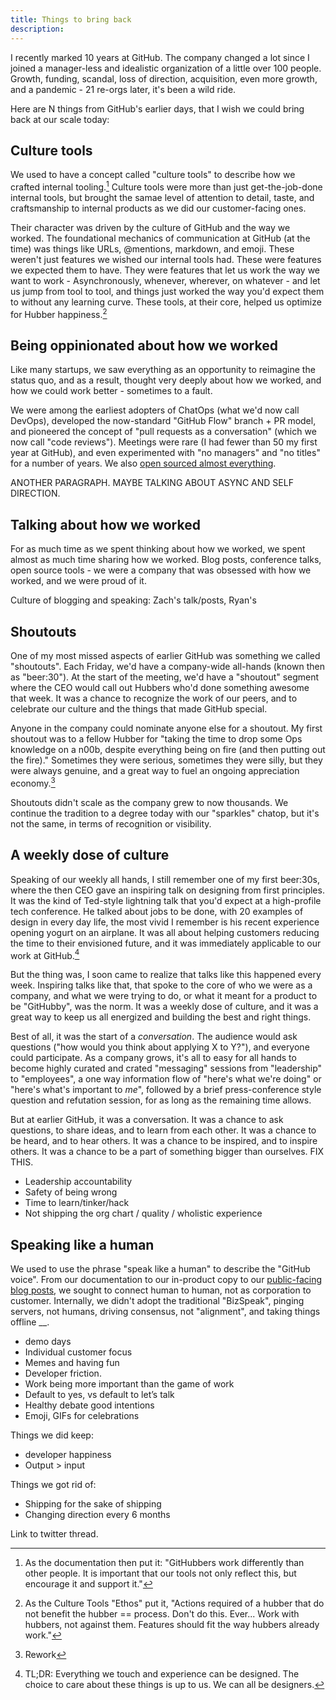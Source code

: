 ```yaml
---
title: Things to bring back
description:
---
```


I recently marked 10 years at GitHub. The company changed a lot since I joined a manager-less and idealistic organization of a little over 100 people. Growth, funding, scandal, loss of direction, acquisition, even more growth, and a pandemic - 21 re-orgs later, it's been a wild ride.

Here are N things from GitHub's earlier days, that I wish we could bring back at our scale today:

## Culture tools 

We used to have a concept called "culture tools" to describe how we crafted internal tooling.[^3] Culture tools were more than just get-the-job-done internal tools, but brought the samae level of attention to detail, taste, and craftsmanship to internal products as we did our customer-facing ones. 

Their character was driven by the culture of GitHub and the way we worked. The foundational mechanics of communication at GitHub (at the time) was things like URLs, @mentions, markdown, and emoji. These weren't just features we wished our internal tools had. These were features we expected them to have. They were features that let us work the way we want to work - Asynchronously, whenever, wherever, on whatever - and let us jump from tool to tool, and things just worked the way you'd expect them to without any learning curve. These tools, at their core, helped us optimize for Hubber happiness.[^4]

## Being oppinionated about how we worked

Like many startups, we saw everything as an opportunity to reimagine the status quo, and as a result, thought very deeply about how we worked, and how we could work better - sometimes to a fault.

We were among the earliest adopters of ChatOps (what we'd now call DevOps), developed the now-standard "GitHub Flow" branch + PR model, and pioneered the concept of "pull requests as a conversation" (which we now call "code reviews"). Meetings were rare (I had fewer than 50 my first year at GitHub), and even experimented with "no managers" and "no titles" for a number of years. We also [open sourced almost everything](#).

ANOTHER PARAGRAPH. MAYBE TALKING ABOUT ASYNC AND SELF DIRECTION.

## Talking about how we worked

For as much time as we spent thinking about how we worked, we spent almost as much time sharing how we worked. Blog posts, conference talks, open source tools - we were a company that was obsessed with how we worked, and we were proud of it.

Culture of blogging and speaking: Zach's talk/posts, Ryan's

## Shoutouts

One of my most missed aspects of earlier GitHub was something we called "shoutouts". Each Friday, we'd have a company-wide all-hands (known then as "beer:30"). At the start of the meeting, we'd have a "shoutout" segment where the CEO would call out Hubbers who'd done something awesome that week. It was a chance to recognize the work of our peers, and to celebrate our culture and the things that made GitHub special.

Anyone in the company could nominate anyone else for a shoutout. My first shoutout was to a fellow Hubber for "taking the time to drop some Ops knowledge on a n00b, despite everything being on fire (and then putting out the fire)." Sometimes they were serious, sometimes they were silly, but they were always genuine, and a great way to fuel an ongoing appreciation economy.[^1]

Shoutouts didn't scale as the company grew to now thousands. We continue the tradition to a degree today with our "sparkles" chatop, but it's not the same, in terms of recognition or visibility.

## A weekly dose of culture

Speaking of our weekly all hands, I still remember one of my first beer:30s, where the then CEO gave an inspiring talk on designing from first principles. It was the kind of Ted-style lightning talk that you'd expect at a high-profile tech conference. He talked about jobs to be done, with 20 examples of design in every day life, the most vivid I remember is his recent experience opening yogurt on an airplane. It was all about helping customers reducing the time to their envisioned future, and it was immediately applicable to our work at GitHub.[^2]

But the thing was, I soon came to realize that talks like this happened every week. Inspiring talks like that, that spoke to the core of who we were as a company, and what we were trying to do, or what it meant for a product to be "GitHubby", was the norm. It was a weekly dose of culture, and it was a great way to keep us all energized and building the best and right things.

Best of all, it was the start of a *conversation*. The audience would ask questions ("how would you think about applying X to Y?"), and everyone could participate. As a company grows, it's all to easy for all hands to become highly curated and crated "messaging" sessions from "leadership" to "employees", a one way information flow of "here's what we're doing" or "here's what's important to *me*", followed by a brief press-conference style question and refutation session, for as long as the remaining time allows. 

But at earlier GitHub, it was a conversation. It was a chance to ask questions, to share ideas, and to learn from each other. It was a chance to be heard, and to hear others. It was a chance to be inspired, and to inspire others. It was a chance to be a part of something bigger than ourselves. FIX THIS.

* Leadership accountability
* Safety of being wrong
* Time to learn/tinker/hack
* Not shipping the org chart / quality / wholistic experience

## Speaking like a human 

We used to use the phrase "speak like a human" to describe the "GitHub voice". From our documentation to our in-product copy to our [public-facing blog posts](https://ben.balter.com/2015/07/20/write-corporate-blog-posts-as-a-human/), we sought to connect human to human, not as corporation to customer. Internally, we didn't adopt the traditional "BizSpeak", pinging servers, not humans, driving consensus, not "alignment", and taking things offline __.


* demo days
* Individual customer focus
* Memes and having fun
* Developer friction.
* Work being more important than the game of work
* Default to yes, vs default to let’s talk
* Healthy debate good intentions
* Emoji, GIFs for celebrations

Things we did keep:

* developer happiness
* Output > input

Things we got rid of:

* Shipping for the sake of shipping
* Changing direction every 6 months


Link to twitter thread.

[^1]: Rework

[^2]: TL;DR: Everything we touch and experience can be designed. The choice to care about these things is up to us. We can all be designers.

[^3]:  As the documentation then put it: "GitHubbers work differently than other people. It is important that our tools not only reflect this, but encourage it and support it." 

[^4]: As the Culture Tools "Ethos" put it, "Actions required of a hubber that do not benefit the hubber == process. Don't do this. Ever... Work with hubbers, not against them. Features should fit the way hubbers already work."